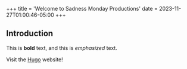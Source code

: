 +++
title = 'Welcome to Sadness Monday Productions'
date = 2023-11-27T01:00:46-05:00
+++
## Introduction

This is **bold** text, and this is *emphasized* text.

Visit the [Hugo](https://gohugo.io) website!    